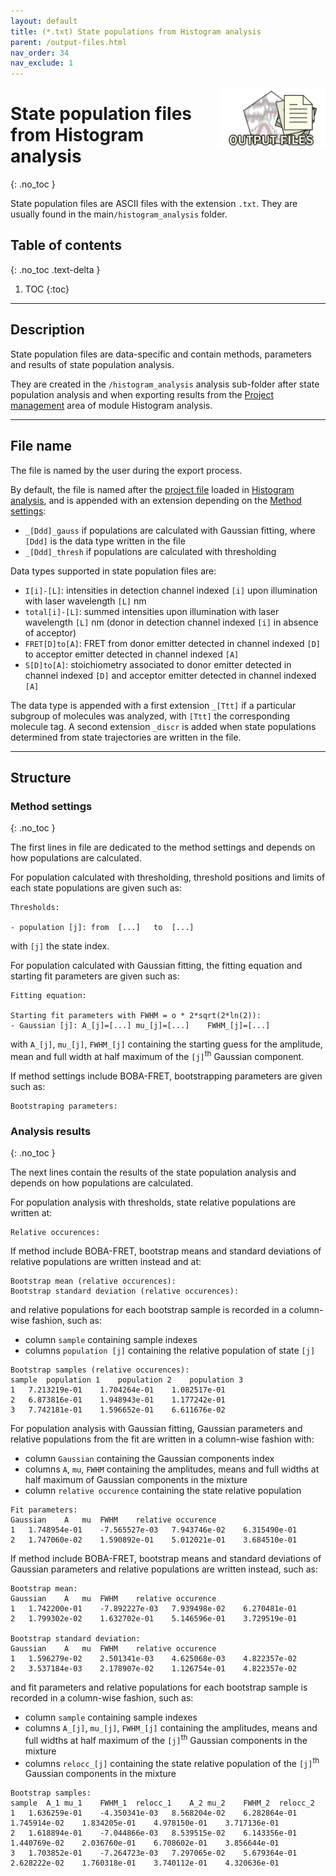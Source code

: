 ```yaml
---
layout: default
title: (*.txt) State populations from Histogram analysis
parent: /output-files.html
nav_order: 34
nav_exclude: 1
---
```


<img src="../assets/images/logos/logo-output-files_400px.png" width="170" style="float:right; margin-left: 15px;"/>

# State population files from Histogram analysis
{: .no_toc }

State population files are ASCII files with the extension `.txt`. They are usually found in the main`/histogram_analysis` folder.


## Table of contents
{: .no_toc .text-delta }

1. TOC
{:toc}


---

## Description

State population files are data-specific and contain methods, parameters and results of state population analysis.

They are created in the `/histogram_analysis` analysis sub-folder after state population analysis and when exporting results from the 
[Project management](../histogram-analysis/panels/area-management.html#export-analysis-results) area of module Histogram analysis.


---

## File name

The file is named by the user during the export process.

By default, the file is named after the <u>project file</u> loaded in 
[Histogram analysis](../histogram-analysis/panels/area-management.html#project-list), and is appended with an extension depending on the 
[Method settings](../histogram-analysis/panels/panel-state-populations.html#method-settings):
* `_[Ddd]_gauss` if populations are calculated with Gaussian fitting, where `[Ddd]` is the data type written in the file
* `_[Ddd]_thresh` if populations are calculated with thresholding

Data types supported in state population files are:
* `I[i]-[L]`: intensities in detection channel indexed `[i]` upon illumination with laser wavelength `[L]` nm
* `total[i]-[L]`: summed intensities upon illumination with laser wavelength `[L]` nm (donor in detection channel indexed `[i]` in absence of acceptor)
* `FRET[D]to[A]`: FRET from donor emitter detected in channel indexed `[D]` to acceptor emitter detected in channel indexed `[A]`
* `S[D]to[A]`: stoichiometry associated to donor emitter detected in channel indexed `[D]` and acceptor emitter detected in channel indexed `[A]`

The data type is appended with a first extension `_[Ttt]` if a particular subgroup of molecules was analyzed, with `[Ttt]` the corresponding molecule tag.
A second extension `_discr` is added when state populations determined from state trajectories are written in the file.


---

## Structure

### Method settings
{: .no_toc }

The first lines in file are dedicated to the method settings and depends on how populations are calculated.

For population calculated with thresholding, threshold positions and limits of each state populations are given such as:

```
Thresholds:

- population [j]: from	[...]	to	[...]
```

with `[j]` the state index.

For population calculated with Gaussian fitting, the fitting equation and starting fit parameters are given such as:

```
Fitting equation:

Starting fit parameters with FWHM = o * 2*sqrt(2*ln(2)):
- Gaussian [j]:	A_[j]=[...]	mu_[j]=[...]	FWHM_[j]=[...]
```

with `A_[j]`, `mu_[j]`, `FWHM_[j]` containing the starting guess for the amplitude, mean and full width at half maximum of the `[j]`<sup>th</sup> Gaussian component.

If method settings include BOBA-FRET, bootstrapping parameters are given such as:

```
Bootstraping parameters:
```

### Analysis results
{: .no_toc }

The next lines contain the results of the state population analysis and depends on how populations are calculated.

For population analysis with thresholds, state relative populations are written at: 

```
Relative occurences:
```

If method include BOBA-FRET, bootstrap means and standard deviations of relative populations are written instead and at:

```
Bootstrap mean (relative occurences):
Bootstrap standard deviation (relative occurences):
```

and relative populations for each bootstrap sample is recorded in a column-wise fashion, such as:
* column `sample` containing sample indexes
* columns `population [j]` containing the relative population of state `[j]`

```
Bootstrap samples (relative occurences):
sample	population 1	population 2	population 3	
1	7.213219e-01	1.704264e-01	1.082517e-01	
2	6.873816e-01	1.948943e-01	1.177242e-01	
3	7.742181e-01	1.596652e-01	6.611676e-02	
```

For population analysis with Gaussian fitting, Gaussian parameters and relative populations from the fit are written in a column-wise fashion with:
* column `Gaussian` containing the Gaussian components index
* columns `A`, `mu`, `FWHM` containing the amplitudes, means and full widths at half maximum of Gaussian components in the mixture
* column `relative occurence` containing the state relative population

```
Fit parameters:
Gaussian	A	mu	FWHM	relative occurence
1	1.748954e-01	-7.565527e-03	7.943746e-02	6.315490e-01
2	1.747060e-02	1.590892e-01	5.012021e-01	3.684510e-01
```

If method include BOBA-FRET, bootstrap means and standard deviations of Gaussian parameters and relative populations are written instead, such as:

```
Bootstrap mean:
Gaussian	A	mu	FWHM	relative occurence
1	1.742200e-01	-7.892227e-03	7.939498e-02	6.270481e-01
2	1.799302e-02	1.632702e-01	5.146596e-01	3.729519e-01

Bootstrap standard deviation:
Gaussian	A	mu	FWHM	relative occurence
1	1.596279e-02	2.501341e-03	4.625068e-03	4.822357e-02
2	3.537184e-03	2.178907e-02	1.126754e-01	4.822357e-02
```

and fit parameters and relative populations for each bootstrap sample is recorded in a column-wise fashion, such as:
* column `sample` containing sample indexes
* columns `A_[j]`, `mu_[j]`, `FWHM_[j]` containing the amplitudes, means and full widths at half maximum of the `[j]`<sup>th</sup> Gaussian components in the mixture
* columns `relocc_[j]` containing the state relative population of the `[j]`<sup>th</sup> Gaussian components in the mixture

```
Bootstrap samples:
sample	A_1	mu_1	FWHM_1	relocc_1	A_2	mu_2	FWHM_2	relocc_2
1	1.636259e-01	-4.350341e-03	8.568204e-02	6.282864e-01	1.745914e-02	1.834205e-01	4.978150e-01	3.717136e-01
2	1.618894e-01	-7.044866e-03	8.539515e-02	6.143356e-01	1.440769e-02	2.036760e-01	6.708602e-01	3.856644e-01
3	1.703852e-01	-7.264723e-03	7.297065e-02	5.679364e-01	2.628222e-02	1.760318e-01	3.740112e-01	4.320636e-01
```

